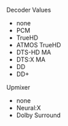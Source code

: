 Decoder Values
* none
* PCM
* TrueHD
* ATMOS TrueHD
* DTS-HD MA
* DTS:X MA
* DD
* DD+

Upmixer
* none
* Neural:X
* Dolby Surround
